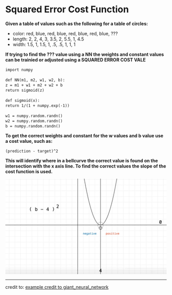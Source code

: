# Squared Error Cost Function

**Given a table of values such as the following for a table of circles:**

- color: red, blue, red, blue, red, blue, red, blue, ???
- length: 2, 2, 4, 3, 3.5, 2, 5.5, 1, 4.5
- width: 1.5, 1, 1.5, 1, .5, .5, 1, 1, 1

**If trying to find the ??? value using a NN the weights and constant values can be trainied or adjusted using a SQUARED ERROR COST VALE**

    import numpy

    def NN(m1, m2, w1, w2, b):
    z = m1 + w1 + m2 + w2 + b
    return sigmoid(z)

    def sigmoid(x):
    return 1/(1 + numpy.exp(-1))

    w1 = numpy.random.randn()
    w2 = numpy.random.randn()
    b = numpy.random.randn()

**To get the correct weights and constant for the w values and b value use a cost value, such as:**

    (prediction - target)^2

**This will identify where in a bellcurve the correct value is found on the intersection with the x axis line. To find the correct values the slope of the cost function is used.**

![Squared Error Cost Image](./squared_error.JPG)

---

credit to:
[example credit to giant_neural_network](https://www.youtube.com/watch?v=c6NBkkKNZXw&list=PLxt59R_fWVzT9bDxA76AHm3ig0Gg9S3So&index=5)
